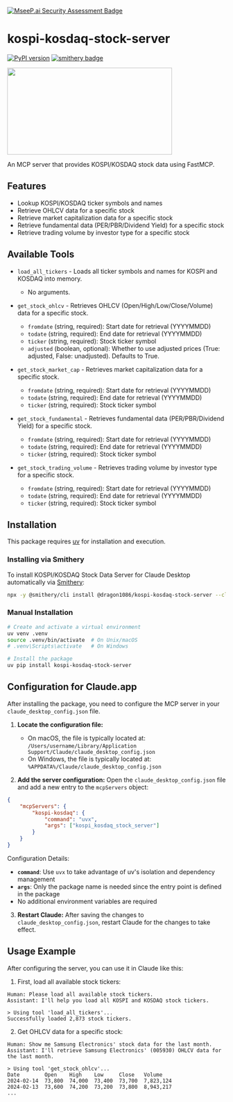 [![MseeP.ai Security Assessment Badge](https://mseep.net/pr/dragon1086-kospi-kosdaq-stock-server-badge.png)](https://mseep.ai/app/dragon1086-kospi-kosdaq-stock-server)

# kospi-kosdaq-stock-server

[![PyPI version](https://badge.fury.io/py/kospi-kosdaq-stock-server.svg)](https://badge.fury.io/py/kospi-kosdaq-stock-server)
[![smithery badge](https://smithery.ai/badge/@dragon1086/kospi-kosdaq-stock-server)](https://smithery.ai/server/@dragon1086/kospi-kosdaq-stock-server)

<a href="https://glama.ai/mcp/servers/i1judi5h55">
  <img width="380" height="200" src="https://glama.ai/mcp/servers/i1judi5h55/badge" />
</a>

An MCP server that provides KOSPI/KOSDAQ stock data using FastMCP.

## Features

- Lookup KOSPI/KOSDAQ ticker symbols and names
- Retrieve OHLCV data for a specific stock
- Retrieve market capitalization data for a specific stock
- Retrieve fundamental data (PER/PBR/Dividend Yield) for a specific stock
- Retrieve trading volume by investor type for a specific stock

## Available Tools

- `load_all_tickers` - Loads all ticker symbols and names for KOSPI and KOSDAQ into memory.
    - No arguments.

- `get_stock_ohlcv` - Retrieves OHLCV (Open/High/Low/Close/Volume) data for a specific stock.
    - `fromdate` (string, required): Start date for retrieval (YYYYMMDD)
    - `todate` (string, required): End date for retrieval (YYYYMMDD)
    - `ticker` (string, required): Stock ticker symbol
    - `adjusted` (boolean, optional): Whether to use adjusted prices (True: adjusted, False: unadjusted). Defaults to True.

- `get_stock_market_cap` - Retrieves market capitalization data for a specific stock.
    - `fromdate` (string, required): Start date for retrieval (YYYYMMDD)
    - `todate` (string, required): End date for retrieval (YYYYMMDD)
    - `ticker` (string, required): Stock ticker symbol

- `get_stock_fundamental` - Retrieves fundamental data (PER/PBR/Dividend Yield) for a specific stock.
    - `fromdate` (string, required): Start date for retrieval (YYYYMMDD)
    - `todate` (string, required): End date for retrieval (YYYYMMDD)
    - `ticker` (string, required): Stock ticker symbol

- `get_stock_trading_volume` - Retrieves trading volume by investor type for a specific stock.
    - `fromdate` (string, required): Start date for retrieval (YYYYMMDD)
    - `todate` (string, required): End date for retrieval (YYYYMMDD)
    - `ticker` (string, required): Stock ticker symbol

## Installation

This package requires [uv](https://github.com/astral-sh/uv) for installation and execution.

### Installing via Smithery

To install KOSPI/KOSDAQ Stock Data Server for Claude Desktop automatically via [Smithery](https://smithery.ai/server/@dragon1086/kospi-kosdaq-stock-server):

```bash
npx -y @smithery/cli install @dragon1086/kospi-kosdaq-stock-server --client claude
```

### Manual Installation
```bash
# Create and activate a virtual environment
uv venv .venv
source .venv/bin/activate  # On Unix/macOS
# .venv\Scripts\activate   # On Windows

# Install the package
uv pip install kospi-kosdaq-stock-server
```

## Configuration for Claude.app

After installing the package, you need to configure the MCP server in your `claude_desktop_config.json` file.

1.  **Locate the configuration file:**
    *   On macOS, the file is typically located at:
        `/Users/username/Library/Application Support/Claude/claude_desktop_config.json`
    *   On Windows, the file is typically located at:
        `%APPDATA%/Claude/claude_desktop_config.json`

2.  **Add the server configuration:**
    Open the `claude_desktop_config.json` file and add a new entry to the `mcpServers` object:

```json
{
    "mcpServers": {
        "kospi-kosdaq": {
            "command": "uvx",
            "args": ["kospi_kosdaq_stock_server"]
        }
    }
}
```

Configuration Details:
- **`command`**: Use `uvx` to take advantage of uv's isolation and dependency management
- **`args`**: Only the package name is needed since the entry point is defined in the package
- No additional environment variables are required

3.  **Restart Claude:** After saving the changes to `claude_desktop_config.json`, restart Claude for the changes to take effect.

## Usage Example

After configuring the server, you can use it in Claude like this:

1. First, load all available stock tickers:
```
Human: Please load all available stock tickers.
Assistant: I'll help you load all KOSPI and KOSDAQ stock tickers.

> Using tool 'load_all_tickers'...
Successfully loaded 2,873 stock tickers.
```

2. Get OHLCV data for a specific stock:
```
Human: Show me Samsung Electronics' stock data for the last month.
Assistant: I'll retrieve Samsung Electronics' (005930) OHLCV data for the last month.

> Using tool 'get_stock_ohlcv'...
Date        Open    High    Low     Close   Volume
2024-02-14  73,800  74,000  73,400  73,700  7,823,124
2024-02-13  73,600  74,200  73,200  73,800  8,943,217
...
